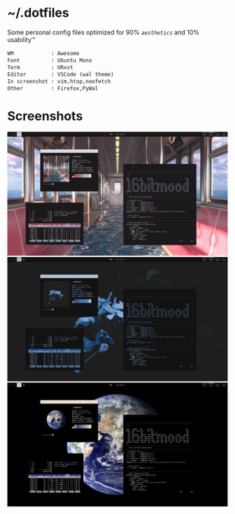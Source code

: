 # ~/.dotfiles


Some personal config files optimized for 90% *_`aesthetics`_* and 10% usability™

```
WM            : Awesome
Font          : Ubuntu Mono
Term          : URxvt
Editor        : VSCode (wal theme)
In screenshot : vim,htop,neofetch
Other         : Firefox,PyWal
```
# Screenshots
![SS3](/assets/screenshots/03.png)
![SS5](/assets/screenshots/05.png)
![SS4](/assets/screenshots/04.png)

<!-- ![SS1](/assets/screenshots/01.png) -->
<!-- ![SS2](/assets/screenshots/02.png) -->

